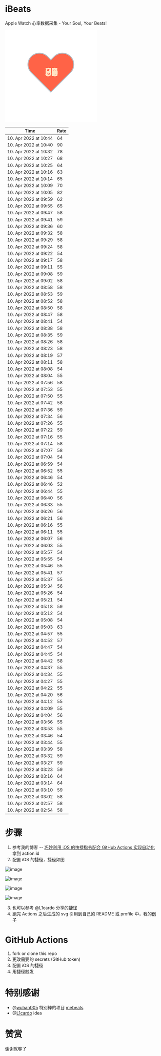 # iBeats
Apple Watch 心率数据采集 - Your Soul, Your Beats!

![](./files/heart.svg)

<!--START_SECTION:my_heart_rate-->
| Time | Rate | 
 | ---- | ---- | 
| 10. Apr 2022 at 10:44 | 64 |
| 10. Apr 2022 at 10:40 | 90 |
| 10. Apr 2022 at 10:32 | 78 |
| 10. Apr 2022 at 10:27 | 68 |
| 10. Apr 2022 at 10:25 | 64 |
| 10. Apr 2022 at 10:16 | 63 |
| 10. Apr 2022 at 10:14 | 65 |
| 10. Apr 2022 at 10:09 | 70 |
| 10. Apr 2022 at 10:05 | 82 |
| 10. Apr 2022 at 09:59 | 62 |
| 10. Apr 2022 at 09:55 | 65 |
| 10. Apr 2022 at 09:47 | 58 |
| 10. Apr 2022 at 09:41 | 59 |
| 10. Apr 2022 at 09:36 | 60 |
| 10. Apr 2022 at 09:32 | 58 |
| 10. Apr 2022 at 09:29 | 58 |
| 10. Apr 2022 at 09:24 | 58 |
| 10. Apr 2022 at 09:22 | 54 |
| 10. Apr 2022 at 09:17 | 58 |
| 10. Apr 2022 at 09:11 | 55 |
| 10. Apr 2022 at 09:08 | 59 |
| 10. Apr 2022 at 09:02 | 58 |
| 10. Apr 2022 at 08:58 | 58 |
| 10. Apr 2022 at 08:53 | 59 |
| 10. Apr 2022 at 08:52 | 58 |
| 10. Apr 2022 at 08:50 | 58 |
| 10. Apr 2022 at 08:47 | 58 |
| 10. Apr 2022 at 08:41 | 54 |
| 10. Apr 2022 at 08:38 | 58 |
| 10. Apr 2022 at 08:35 | 59 |
| 10. Apr 2022 at 08:26 | 58 |
| 10. Apr 2022 at 08:23 | 58 |
| 10. Apr 2022 at 08:19 | 57 |
| 10. Apr 2022 at 08:11 | 58 |
| 10. Apr 2022 at 08:08 | 54 |
| 10. Apr 2022 at 08:04 | 55 |
| 10. Apr 2022 at 07:56 | 58 |
| 10. Apr 2022 at 07:53 | 55 |
| 10. Apr 2022 at 07:50 | 55 |
| 10. Apr 2022 at 07:42 | 58 |
| 10. Apr 2022 at 07:36 | 59 |
| 10. Apr 2022 at 07:34 | 56 |
| 10. Apr 2022 at 07:26 | 55 |
| 10. Apr 2022 at 07:22 | 59 |
| 10. Apr 2022 at 07:16 | 55 |
| 10. Apr 2022 at 07:14 | 58 |
| 10. Apr 2022 at 07:07 | 58 |
| 10. Apr 2022 at 07:04 | 54 |
| 10. Apr 2022 at 06:59 | 54 |
| 10. Apr 2022 at 06:52 | 55 |
| 10. Apr 2022 at 06:46 | 54 |
| 10. Apr 2022 at 06:46 | 52 |
| 10. Apr 2022 at 06:44 | 55 |
| 10. Apr 2022 at 06:40 | 56 |
| 10. Apr 2022 at 06:33 | 55 |
| 10. Apr 2022 at 06:26 | 56 |
| 10. Apr 2022 at 06:21 | 56 |
| 10. Apr 2022 at 06:16 | 55 |
| 10. Apr 2022 at 06:11 | 55 |
| 10. Apr 2022 at 06:07 | 56 |
| 10. Apr 2022 at 06:03 | 55 |
| 10. Apr 2022 at 05:57 | 54 |
| 10. Apr 2022 at 05:55 | 54 |
| 10. Apr 2022 at 05:46 | 55 |
| 10. Apr 2022 at 05:41 | 57 |
| 10. Apr 2022 at 05:37 | 55 |
| 10. Apr 2022 at 05:34 | 56 |
| 10. Apr 2022 at 05:26 | 54 |
| 10. Apr 2022 at 05:21 | 54 |
| 10. Apr 2022 at 05:18 | 59 |
| 10. Apr 2022 at 05:12 | 54 |
| 10. Apr 2022 at 05:08 | 54 |
| 10. Apr 2022 at 05:03 | 63 |
| 10. Apr 2022 at 04:57 | 55 |
| 10. Apr 2022 at 04:52 | 57 |
| 10. Apr 2022 at 04:47 | 54 |
| 10. Apr 2022 at 04:45 | 54 |
| 10. Apr 2022 at 04:42 | 58 |
| 10. Apr 2022 at 04:37 | 55 |
| 10. Apr 2022 at 04:34 | 55 |
| 10. Apr 2022 at 04:27 | 55 |
| 10. Apr 2022 at 04:22 | 55 |
| 10. Apr 2022 at 04:20 | 56 |
| 10. Apr 2022 at 04:12 | 55 |
| 10. Apr 2022 at 04:09 | 55 |
| 10. Apr 2022 at 04:04 | 56 |
| 10. Apr 2022 at 03:56 | 55 |
| 10. Apr 2022 at 03:53 | 55 |
| 10. Apr 2022 at 03:46 | 54 |
| 10. Apr 2022 at 03:44 | 55 |
| 10. Apr 2022 at 03:39 | 58 |
| 10. Apr 2022 at 03:32 | 59 |
| 10. Apr 2022 at 03:27 | 59 |
| 10. Apr 2022 at 03:23 | 59 |
| 10. Apr 2022 at 03:16 | 64 |
| 10. Apr 2022 at 03:14 | 64 |
| 10. Apr 2022 at 03:10 | 59 |
| 10. Apr 2022 at 03:02 | 58 |
| 10. Apr 2022 at 02:57 | 58 |
| 10. Apr 2022 at 02:54 | 58 |

<!--END_SECTION:my_heart_rate-->

# 步骤
1. 参考我的博客 -- [巧妙利用 iOS 的快捷指令配合 GitHub Actions 实现自动化](https://github.com/yihong0618/gitblog/issues/198) 拿到 action id
2. 配置 iOS 的捷径，捷径如图

![image](https://user-images.githubusercontent.com/15976103/122154218-0db0b480-ce97-11eb-93bb-5aec07c558dc.png)

![image](https://user-images.githubusercontent.com/15976103/122154236-186b4980-ce97-11eb-8e4b-70551a0391ae.png)

![image](https://user-images.githubusercontent.com/15976103/122154268-2d47dd00-ce97-11eb-902e-3acf292265a9.png)

![image](https://user-images.githubusercontent.com/15976103/122174055-fa144680-ceb4-11eb-9be2-3eb83cd516f7.png)

3. 也可以参考 @L1cardo 分享的[捷径](https://www.icloud.com/shortcuts/6ab6047b459c41ad822ad6b94b1c03d4)
4. 跑完 Actions 之后生成的 svg 引用到自己的 README 或 profile 中，我的[例子](https://github.com/yihong0618) 

# GitHub Actions

1. fork or clone this repo
2. 更改需要的 secrets (GitHub token)
3. 配置 iOS 的捷径
4. 用捷径触发

# 特别感谢
- @[wuhan005](https://github.com/wuhan005) 特别棒的项目 [mebeats](https://github.com/wuhan005/mebeats)
- @[L1cardo](https://github.com/L1cardo) idea

# 赞赏
谢谢就够了
